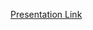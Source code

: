 [Presentation Link](https://docs.google.com/presentation/d/1bJfAr1ubQUPW9xDD6dm4ciaAWpLTO4nPRJtqGu_LbPg/edit#slide=id.p1 "Project Two Presentation")
